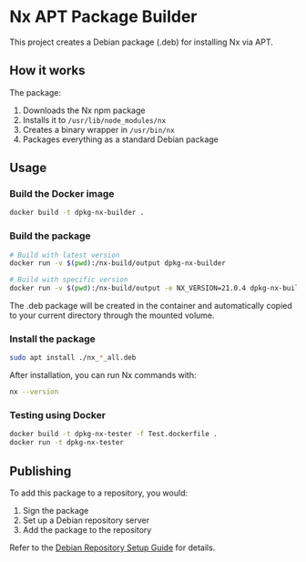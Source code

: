 # Nx APT Package Builder

This project creates a Debian package (.deb) for installing Nx via APT.

## How it works

The package:
1. Downloads the Nx npm package
2. Installs it to `/usr/lib/node_modules/nx`
3. Creates a binary wrapper in `/usr/bin/nx`
4. Packages everything as a standard Debian package

## Usage

### Build the Docker image

```bash
docker build -t dpkg-nx-builder .
```

### Build the package

```bash
# Build with latest version
docker run -v $(pwd):/nx-build/output dpkg-nx-builder

# Build with specific version
docker run -v $(pwd):/nx-build/output -e NX_VERSION=21.0.4 dpkg-nx-builder
```

The .deb package will be created in the container and automatically copied to your current directory through the mounted volume.

### Install the package

```bash
sudo apt install ./nx_*_all.deb
```

After installation, you can run Nx commands with:

```bash
nx --version
```

### Testing using Docker

```bash
docker build -t dpkg-nx-tester -f Test.dockerfile .
docker run -t dpkg-nx-tester
```

## Publishing

To add this package to a repository, you would:

1. Sign the package
2. Set up a Debian repository server
3. Add the package to the repository

Refer to the [Debian Repository Setup Guide](https://wiki.debian.org/DebianRepository/Setup) for details.
